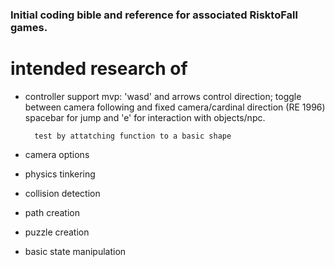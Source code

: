 ### Initial coding bible and reference for associated RisktoFall games.
# intended research of
 - controller support
    mvp: 'wasd' and arrows control direction; toggle between camera following and fixed camera/cardinal direction (RE 1996)
         spacebar for jump and 'e' for interaction with objects/npc.

         test by attatching function to a basic shape
 - camera options
 - physics tinkering
 - collision detection
 - path creation
 - puzzle creation
 - basic state manipulation
